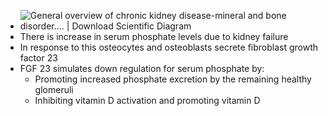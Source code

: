 - ![General overview of chronic kidney disease-mineral and bone disorder.... |  Download Scientific Diagram](https://www.researchgate.net/publication/355885806/figure/fig1/AS:1086104128233511@1635958811299/General-overview-of-chronic-kidney-disease-mineral-and-bone-disorder-Kidney-failure.png)
- There is increase in serum phosphate levels due to kidney failure
- In response to this osteocytes and osteoblasts secrete fibroblast growth factor 23
- FGF 23 simulates down regulation for serum phosphate by:
	- Promoting increased phosphate excretion by the remaining healthy glomeruli
	- Inhibiting vitamin D activation and promoting vitamin D
